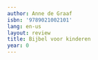 ```yaml
---
author: Anne de Graaf
isbn: '9789021002101'
lang: en-us
layout: review
title: Bijbel voor kinderen
year: 0
---
```


